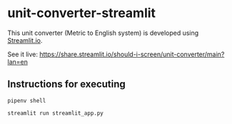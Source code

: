 # unit-converter-streamlit

This unit converter (Metric to English system) is developed using [Streamlit.io](https://streamlit.io/).

See it live: https://share.streamlit.io/should-i-screen/unit-converter/main?lan=en

## Instructions for executing

```
pipenv shell
```


```
streamlit run streamlit_app.py
```
